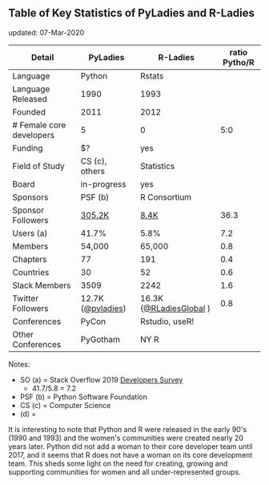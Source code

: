 

## Table of Key Statistics of PyLadies and R-Ladies
updated:  07-Mar-2020

| Detail            | PyLadies   | R-Ladies   | ratio Pytho/R  |
|-------------------|------------|------------|----------------|
| Language          | Python     | Rstats     |                |
| Language Released | 1990       | 1993       |                |
| Founded           | 2011       | 2012       |                |
| # Female core developers|  5   | 0          |  5:0              | 
| Funding           | $?         |  yes       |           |          
| Field of Study    | CS (c), others | Statistics |            |
| Board             | in-progress| yes        |                |
| Sponsors          | PSF (b)    | R Consortium |              |
| Sponsor Followers | [305.2K](https://twitter.com/ThePSF)  |  [8.4K](https://twitter.com/RConsortium)| 36.3  |
| Users (a)         | 41.7%      | 5.8%       |  7.2   |
| Members           | 54,000     | 65,000     |  0.8   |
| Chapters          | 77         | 191        |  0.4   |
| Countries         | 30         |  52        |  0.6   |
| Slack Members     | 3509       | 2242       |  1.6   |  
| Twitter Followers | 12.7K ([@pyladies](https://twitter.com/pyladies))  |  16.3K ([@RLadiesGlobal](https://twitter.com/RLadiesGlobal) )   | 0.8
| Conferences       | PyCon      | Rstudio, useR! 
| Other Conferences | PyGotham   | NY R       |


Notes:  
- SO (a) = Stack Overflow 2019 [Developers Survey](https://insights.stackoverflow.com/survey/2019)
    - 41.7/5.8 = 7.2
- PSF (b) = Python Software Foundation
- CS (c) = Computer Science
- (d) = 

It is interesting to note that Python and R were released in the early 90's (1990 and 1993) and the women's communities were created nearly 20 years later.  Python did not add a woman to their core developer team until 2017, and it seems that R does not have a woman on its core development team.  This sheds some light on the need for creating, growing and supporting communities for women and all under-represented groups.  
